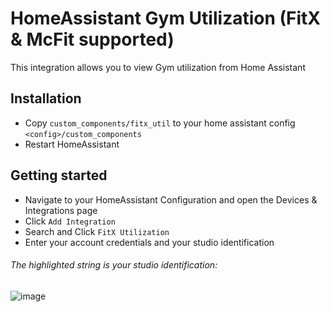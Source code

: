 # HomeAssistant Gym Utilization (FitX & McFit supported)
This integration allows you to view Gym utilization from Home Assistant

## Installation
- Copy `custom_components/fitx_util` to your home assistant config `<config>/custom_components`
- Restart HomeAssistant

## Getting started
- Navigate to your HomeAssistant Configuration and open the Devices & Integrations page
- Click `Add Integration`
- Search and Click `FitX Utilization`
- Enter your account credentials and your studio identification
###### The highlighted string is your studio identification:
![image](https://user-images.githubusercontent.com/62394594/223734775-d4e0ffc0-3094-4eff-90ae-a0602dde630e.png)
